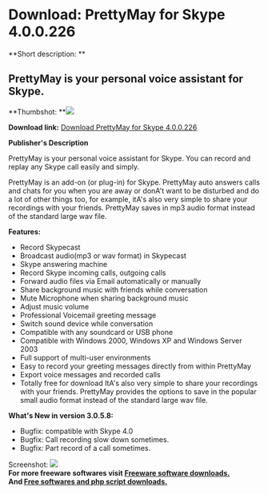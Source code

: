 # Download: PrettyMay for Skype 4.0.0.226

**Short description: **

## PrettyMay is your personal voice assistant for Skype.

  
**Thumbshot: **![](http://www.freewarefiles.com/screenshot/prettymay_md.gif)   
  
**Download link:** [Download PrettyMay for Skype 4.0.0.226](http://freesoftwares.boysofts.com/PrettyMay-For-Skype_program_21281.html)  
  

**Publisher's Description**  
  

PrettyMay is your personal voice assistant for Skype. You can record and
replay any Skype call easily and simply.

PrettyMay is an add-on (or plug-in) for Skype. PrettyMay auto answers calls
and chats for you when you are away or donA't want to be disturbed and do a
lot of other things too, for example, itA's also very simple to share your
recordings with your friends. PrettyMay saves in mp3 audio format instead of
the standard large wav file.

**Features:**

  * Record Skypecast 
  * Broadcast audio(mp3 or wav format) in Skypecast 
  * Skype answering machine 
  * Record Skype incoming calls, outgoing calls 
  * Forward audio files via Email automatically or manually 
  * Share background music with friends while conversation 
  * Mute Microphone when sharing background music 
  * Adjust music volume 
  * Professional Voicemail greeting message 
  * Switch sound device while conversation 
  * Compatible with any soundcard or USB phone 
  * Compatible with Windows 2000, Windows XP and Windows Server 2003 
  * Full support of multi-user environments 
  * Easy to record your greeting messages directly from within PrettyMay 
  * Export voice messages and recorded calls 
  * Totally free for download 
ItA's also very simple to share your recordings with your friends. PrettyMay
provides the options to save in the popular small audio format instead of the
standard large wav file.

**What's New in version 3.0.5.8:**

  * Bugfix: compatible with Skype 4.0 
  * Bugfix: Call recording slow down sometimes. 
  * Bugfix: Part record of a call sometimes. 

  
  
Screenshot: ![](http://www.freewarefiles.com/screenshot/prettymay.gif)  
**For more freeware softwares visit [Freeware software downloads.](http://freesoftwares.boysofts.com/)**   
**And [Free softwares and php script downloads.](http://www.boysofts.com/)**

